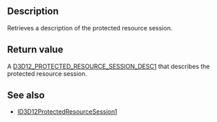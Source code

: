 ## Description

Retrieves a description of the protected resource session.

## Return value

A [D3D12_PROTECTED_RESOURCE_SESSION_DESC1](https://learn.microsoft.com/windows/win32/api/d3d12/ns-d3d12-d3d12_protected_resource_session_desc1) that describes the protected resource session.

## See also

* [ID3D12ProtectedResourceSession1](https://learn.microsoft.com/windows/win32/api/d3d12/nn-d3d12-id3d12protectedresourcesession1)